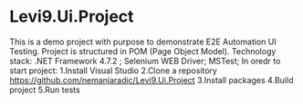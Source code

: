 # Levi9.Ui.Project
This is a demo project with purpose to demonstrate E2E Automation UI Testing. Project is structured in POM (Page Object Model). 
Technology stack: .NET Framework 4.7.2 ; Selenium WEB Driver; MSTest;
In oredr to start project: 
 1.Install Visual Studio
 2.Clone a repository https://github.com/nemanjaradic/Levi9.Ui.Project
 3.Install packages
 4.Build project
 5.Run tests
